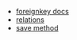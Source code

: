 - [foreignkey docs](https://docs.djangoproject.com/en/3.2/ref/models/fields/)
- [relations](https://docs.djangoproject.com/en/3.2/ref/models/relations/)
- [save method](https://docs.djangoproject.com/en/3.2/topics/forms/modelforms/#the-save-method)
